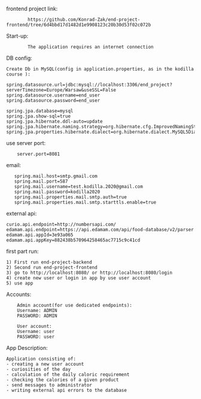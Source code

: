 frontend project link:

            https://github.com/Konrad-Zak/end-project-frontend/tree/6d4bbd17d1482d1e9908123c20b30d53f02c072b    

Start-up:

            The application requires an internet connection

DB config:

    Create Db in MySQL(config in application.properties, as in the kodilla course ):
    
    spring.datasource.url=jdbc:mysql://localhost:3306/end_project?serverTimezone=Europe/Warsaw&useSSL=False
    spring.datasource.username=end_user
    spring.datasource.password=end_user
    
    spring.jpa.database=mysql
    spring.jpa.show-sql=true
    spring.jpa.hibernate.ddl-auto=update
    spring.jpa.hibernate.naming.strategy=org.hibernate.cfg.ImprovedNamingStrategy
    spring.jpa.properties.hibernate.dialect=org.hibernate.dialect.MySQL5Dialect

use server port:
       
        server.port=8081

email: 

       spring.mail.host=smtp.gmail.com
       spring.mail.port=587
       spring.mail.username=test.kodilla.2020@gmail.com
       spring.mail.password=kodilla2020
       spring.mail.properties.mail.smtp.auth=true
       spring.mail.properties.mail.smtp.starttls.enable=true
  
external api: 

    curio.api.endpoint=http://numbersapi.com/
    edamam.api.endpoint=https://api.edamam.com/api/food-database/v2/parser
    edamam.api.appId=3e93a065
    edamam.api.appKey=882438b570964258465ac7715c9c41cd
       
first part run: 

    1) First run end-project-backend 
    2) Second run end-project-frontend
    3) go to http://localhost:8080/ or http://localhost:8080/login
    4) create new user or login in app by use user account
    5) use app

Accounts:
        
        Admin account(for use dedicated endpoints):
        Username: ADMIN 
        PASSWORD: ADMIN
        
        User account:
        Username: user
        PASSWORD: user
        

App Description:

    Application consisting of:
    - creating a new user account
    - curiosities of the day
    - calculation of the daily caloric requirement
    - checking the calories of a given product
    - send messages to administrator
    - writing external api errors to the database

    
